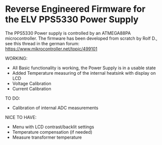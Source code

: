 # Reverse Engineered Firmware for the ELV PPS5330 Power Supply

The PPS5330 Power supply is controlled by an ATMEGA88PA microcontroller.
The firmware has been developed from scratch by Rolf D., see this thread in the german forum: https://www.mikrocontroller.net/topic/499101

WORKING:
- All Basic functionality is working, the Power Supply is in a usable state 
- Added Temperature measuring of the internal heatsink with display on LCD 
- Voltage Calibration 
- Current Calibration

TO DO:
- Calibration of internal ADC measurements

NICE TO HAVE:
- Menu with LCD contrast/backlit settings
- Temperature compensation (if needed)
- Measure transformer temperature


